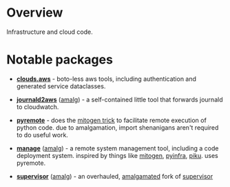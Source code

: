 # Overview

Infrastructure and cloud code.

# Notable packages

- **[clouds.aws](clouds/aws)** - boto-less aws tools, including authentication and generated service dataclasses.

- **[journald2aws](clouds/aws/journald2aws)** ([amalg](scripts/journald2aws.py)) - a self-contained little tool that
  forwards journald to cloudwatch.

- **[pyremote](pyremote.py)** - does the [mitogen trick](https://mitogen.networkgenomics.com/howitworks.html) to
  facilitate remote execution of python code. due to amalgamation, import shenanigans aren't required to do useful work.

- **[manage](manage)** ([amalg](scripts/manage.py)) - a remote system management tool, including a code deployment
  system. inspired by things like [mitogen](https://mitogen.networkgenomics.com/),
  [pyinfra](https://github.com/pyinfra-dev/pyinfra), [piku](https://github.com/piku/piku). uses pyremote.

- **[supervisor](supervisor)** ([amalg](scripts/supervisor.py)) - an overhauled, [amalgamated](https://github.com/wrmsr/omlish/tree/master/omdev#amalgamation)
  fork of [supervisor](https://github.com/Supervisor/supervisor)

